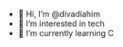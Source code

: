 - 👋 Hi, I’m @divadiahim
- 👀 I’m interested in tech
- 🌱 I’m currently learning C
<!--- 
-💞️ I’m looking to collaborate on ...
- 📫 How to reach me ...
--->

<!---
divadiahim/divadiahim is a ✨ special ✨ repository because its `README.md` (this file) appears on your GitHub profile.
You can click the Preview link to take a look at your changes.
--->
